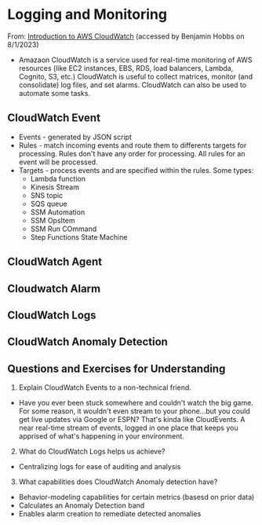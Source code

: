 # Logging and Monitoring
From: [Introduction to AWS CloudWatch](https://www.citrusconsulting.com/introduction-to-aws-cloudwatch/) (accessed by Benjamin Hobbs on 8/1/2023)

* Amazaon CloudWatch is a service used for real-time monitoring of AWS resources (like EC2 instances, EBS, RDS, load balancers, Lambda, Cognito, S3, etc.) CloudWatch is useful to collect matrices, monitor (and consolidate) log files, and set alarms. CloudWatch can also be used to automate some tasks.

## CloudWatch Event

* Events - generated by JSON script
* Rules - match incoming events and route them to differents targets for processing. Rules don't have any order for processing. All rules for an event will be processed.
* Targets - process events and are specified within the rules. Some types: 
  * Lambda function
  * Kinesis Stream
  * SNS topic
  * SQS queue
  * SSM Automation
  * SSM OpsItem
  * SSM Run COmmand 
  * Step Functions State Machine

## CloudWatch Agent

## Cloudwatch Alarm

## CloudWatch Logs

## CloudWatch Anomaly Detection




## Questions and Exercises for Understanding
1. Explain CloudWatch Events to a non-technical friend.
* Have you ever been stuck somewhere and couldn't watch the big game. For some reason, it wouldn't even stream to your phone...but you could get live updates via Google or ESPN? That's kinda like CloudEvents. A near real-time stream of events, logged in one place that keeps you apprised of what's happening in your environment.
2. What do CloudWatch Logs helps us achieve?
* Centralizing logs for ease of auditing and analysis

3. What capabilities does CloudWatch Anomaly detection have?
* Behavior-modeling capabilities for certain metrics (basesd on prior data)
* Calculates an Anomaly Detection band
* Enables alarm creation to remediate detected anomalies
